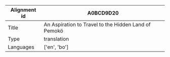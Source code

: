 |Alignment id | A0BCD9D20
| --- | --- 
|Title | An Aspiration to Travel to the Hidden Land of Pemokö 
|Type | translation
|Languages | ['en', 'bo']